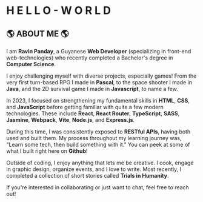 # H E L L O - W O R L D
## :earth_americas: ABOUT ME :earth_americas:
I am **Ravin Panday**, a Guyanese **Web Developer** (specializing in front-end web-technologies) who recently completed a Bachelor's degree in **Computer Science**.

I enjoy challenging myself with diverse projects, especially games! From the very first turn-based RPG I made in **Pascal**, to the space shooter I made in **Java**, and the 2D survival game I made in **Javascript**, to name a few. 

In 2023, I focused on strengthening my fundamental skills in **HTML**, **CSS**, and **JavaScript** before getting familiar with quite a few modern technologies. These include **React**, **React Router**, **TypeScript**, **SASS**, **Jasmine**, **Webpack**, **Vite**, **Node.js**, and **Express.js**. 

During this time, I was consistently exposed to **RESTful APIs**, having both used and built them. My process throughout my learning journey was, "Learn some tech, then build something with it." You can peek at some of what I built right here on **Github**!

Outside of coding, I enjoy anything that lets me be creative. I cook, engage in graphic design, organize events, and I love to write. Most recently, I completed a collection of short stories called **Trials in Humanity**.

If you're interested in collaborating or just want to chat, feel free to reach out!

<!--
**codingBaabu/codingBaabu** is a ✨ _special_ ✨ repository because its `README.md` (this file) appears on your GitHub profile.

Here are some ideas to get you started:

- 🔭 I’m currently working on ...
- 🌱 I’m currently learning ...
- 👯 I’m looking to collaborate on ...
- 🤔 I’m looking for help with ...
- 💬 Ask me about ...
- 📫 How to reach me: ...
- 😄 Pronouns: ...
- ⚡ Fun fact: ...
-->
